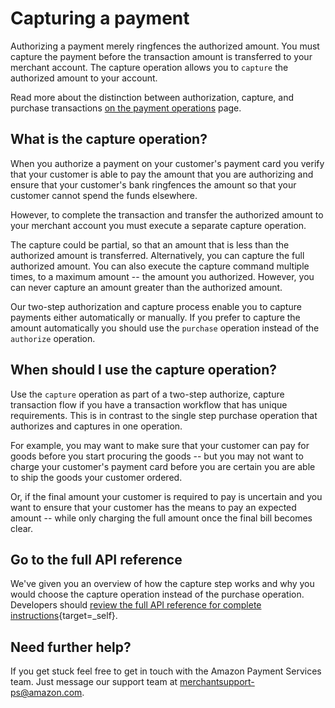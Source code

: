 Capturing a payment
===================

Authorizing a payment merely ringfences the authorized amount. You must
capture the payment before the transaction amount is transferred to your
merchant account. The capture operation allows you to `capture` the
authorized amount to your account.

Read more about the distinction between authorization, capture, and
purchase transactions [on the payment operations](34.md) page.

What is the capture operation?
------------------------------

When you authorize a payment on your customer's payment card you verify
that your customer is able to pay the amount that you are authorizing
and ensure that your customer's bank ringfences the amount so that your
customer cannot spend the funds elsewhere.

However, to complete the transaction and transfer the authorized amount
to your merchant account you must execute a separate capture operation.

The capture could be partial, so that an amount that is less than the
authorized amount is transferred. Alternatively, you can capture the
full authorized amount. You can also execute the capture command
multiple times, to a maximum amount -- the amount you authorized.
However, you can never capture an amount greater than the authorized
amount.

Our two-step authorization and capture process enable you to capture
payments either automatically or manually. If you prefer to capture the
amount automatically you should use the `purchase` operation instead of
the `authorize` operation.

When should I use the capture operation?
----------------------------------------

Use the `capture` operation as part of a two-step authorize, capture
transaction flow if you have a transaction workflow that has unique
requirements. This is in contrast to the single step purchase operation
that authorizes and captures in one operation.

For example, you may want to make sure that your customer can pay for
goods before you start procuring the goods -- but you may not want to
charge your customer's payment card before you are certain you are able
to ship the goods your customer ordered.

Or, if the final amount your customer is required to pay is uncertain
and you want to ensure that your customer has the means to pay an
expected amount -- while only charging the full amount once the final
bill becomes clear.


Go to the full API reference
----------------------------

We've given you an overview of how the capture step works and why you
would choose the capture operation instead of the purchase operation.
Developers should [review the full API reference for complete
instructions](https://paymentservices-reference.payfort.com//docs/api/build/index.html#capture-operation){target=_self}.

Need further help?
------------------

If you get stuck feel free to get in touch with the Amazon Payment
Services team. Just message our support team at merchantsupport-ps@amazon.com.
